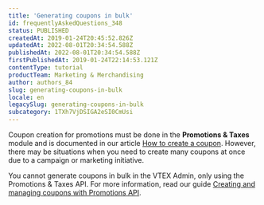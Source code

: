 ```yaml
---
title: 'Generating coupons in bulk'
id: frequentlyAskedQuestions_348
status: PUBLISHED
createdAt: 2019-01-24T20:45:52.826Z
updatedAt: 2022-08-01T20:34:54.588Z
publishedAt: 2022-08-01T20:34:54.588Z
firstPublishedAt: 2019-01-24T22:14:53.121Z
contentType: tutorial
productTeam: Marketing & Merchandising
author: authors_84
slug: generating-coupons-in-bulk
locale: en
legacySlug: generating-coupons-in-bulk
subcategory: 1TXh7VjDSIGA2eSI0CmUsi
---
```


Coupon creation for promotions must be done in the **Promotions & Taxes** module and is documented in our article [How to create a coupon](https://help.vtex.com/en/tutorial/creating-a-coupon--tutorials_319). However, there may be situations when you need to create many coupons at once due to a campaign or marketing initiative.

You cannot generate coupons in bulk in the VTEX Admin, only using the Promotions & Taxes API. For more information, read our guide [Creating and managing coupons with Promotions API](https://developers.vtex.com/vtex-developer-docs/docs/creating-and-managing-coupons-with-promotions-api).
